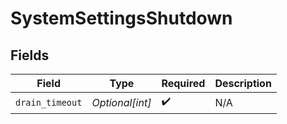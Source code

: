 # SystemSettingsShutdown


## Fields

| Field              | Type               | Required           | Description        |
| ------------------ | ------------------ | ------------------ | ------------------ |
| `drain_timeout`    | *Optional[int]*    | :heavy_check_mark: | N/A                |